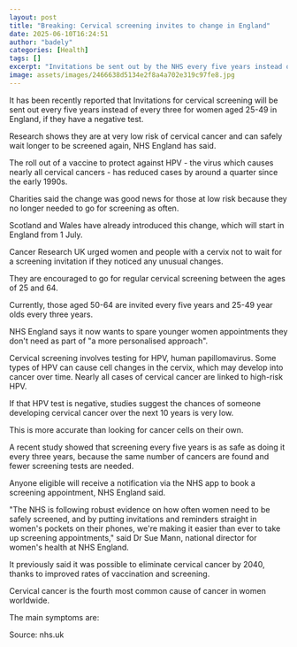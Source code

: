 ```yaml
---
layout: post
title: "Breaking: Cervical screening invites to change in England"
date: 2025-06-10T16:24:51
author: "badely"
categories: [Health]
tags: []
excerpt: "Invitations be sent out by the NHS every five years instead of every three for women aged 25-49 in England, if they have a negative test."
image: assets/images/2466638d5134e2f8a4a702e319c97fe8.jpg
---
```


It has been recently reported that Invitations for cervical screening will be sent out every five years instead of every three for women aged 25-49 in England, if they have a negative test.

Research shows they are at very low risk of cervical cancer and can safely wait longer to be screened again, NHS England has said.

The roll out of a vaccine to protect against HPV - the virus which causes nearly all cervical cancers - has reduced cases by around a quarter since the early 1990s.

Charities said the change was good news for those at low risk because they no longer needed to go for screening as often.

Scotland and Wales have already introduced this change, which will start in England  from 1 July.

Cancer Research UK urged women and people with a cervix not to wait for a screening invitation if they noticed any unusual changes.

They are encouraged to go for regular cervical screening between the ages of 25 and 64. 

Currently, those aged 50-64 are invited every five years and 25-49 year olds every three years.

NHS England says it now wants to spare younger women appointments they don't need as part of "a more personalised approach".

Cervical screening involves testing for HPV, human papillomavirus. Some types of HPV can cause cell changes in the cervix, which may develop into cancer over time. Nearly all cases of cervical cancer are linked to high-risk HPV.

If that HPV test is negative, studies suggest the chances of someone developing cervical cancer over the next 10 years is very low.

This is more accurate than looking for cancer cells on their own.

A recent study showed that screening every five years is as safe as doing it every three years, because the same number of cancers are found and fewer screening tests are needed.

Anyone eligible will receive a notification via the NHS app to book a screening appointment, NHS England said.

"The NHS is following robust evidence on how often women need to be safely screened, and by putting invitations and reminders straight in women's pockets on their phones, we're making it easier than ever to take up screening appointments," said Dr Sue Mann, national director for women's health at NHS England.

It previously said it was possible to eliminate cervical cancer by 2040, thanks to improved rates of vaccination and screening.

Cervical cancer is the fourth most common cause of cancer in women worldwide.

The main symptoms are:

Source: nhs.uk

